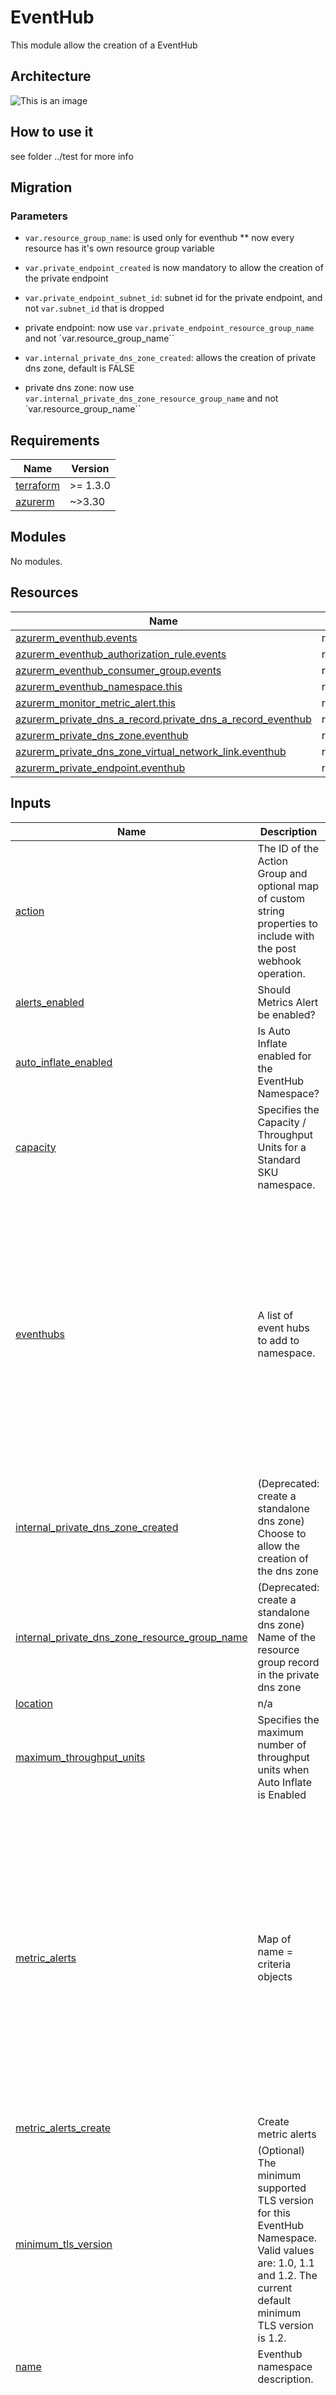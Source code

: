 # EventHub

This module allow the creation of a EventHub

## Architecture

![This is an image](./docs/module-arch.drawio.png)

## How to use it

see folder ../test for more info

## Migration

### Parameters

* `var.resource_group_name`: is used only for eventhub
** now every resource has it's own resource group variable

* `var.private_endpoint_created` is now mandatory to allow the creation of the private endpoint
* `var.private_endpoint_subnet_id`: subnet id for the private endpoint, and not `var.subnet_id` that is dropped
* private endpoint: now use `var.private_endpoint_resource_group_name` and not `var.resource_group_name``

* `var.internal_private_dns_zone_created`: allows the creation of private dns zone, default is FALSE
* private dns zone: now use `var.internal_private_dns_zone_resource_group_name` and not `var.resource_group_name``

<!-- markdownlint-disable -->
<!-- BEGIN_TF_DOCS -->
## Requirements

| Name | Version |
|------|---------|
| <a name="requirement_terraform"></a> [terraform](#requirement\_terraform) | >= 1.3.0 |
| <a name="requirement_azurerm"></a> [azurerm](#requirement\_azurerm) | ~>3.30 |

## Modules

No modules.

## Resources

| Name | Type |
|------|------|
| [azurerm_eventhub.events](https://registry.terraform.io/providers/hashicorp/azurerm/latest/docs/resources/eventhub) | resource |
| [azurerm_eventhub_authorization_rule.events](https://registry.terraform.io/providers/hashicorp/azurerm/latest/docs/resources/eventhub_authorization_rule) | resource |
| [azurerm_eventhub_consumer_group.events](https://registry.terraform.io/providers/hashicorp/azurerm/latest/docs/resources/eventhub_consumer_group) | resource |
| [azurerm_eventhub_namespace.this](https://registry.terraform.io/providers/hashicorp/azurerm/latest/docs/resources/eventhub_namespace) | resource |
| [azurerm_monitor_metric_alert.this](https://registry.terraform.io/providers/hashicorp/azurerm/latest/docs/resources/monitor_metric_alert) | resource |
| [azurerm_private_dns_a_record.private_dns_a_record_eventhub](https://registry.terraform.io/providers/hashicorp/azurerm/latest/docs/resources/private_dns_a_record) | resource |
| [azurerm_private_dns_zone.eventhub](https://registry.terraform.io/providers/hashicorp/azurerm/latest/docs/resources/private_dns_zone) | resource |
| [azurerm_private_dns_zone_virtual_network_link.eventhub](https://registry.terraform.io/providers/hashicorp/azurerm/latest/docs/resources/private_dns_zone_virtual_network_link) | resource |
| [azurerm_private_endpoint.eventhub](https://registry.terraform.io/providers/hashicorp/azurerm/latest/docs/resources/private_endpoint) | resource |

## Inputs

| Name | Description | Type | Default | Required |
|------|-------------|------|---------|:--------:|
| <a name="input_action"></a> [action](#input\_action) | The ID of the Action Group and optional map of custom string properties to include with the post webhook operation. | <pre>set(object(<br/>    {<br/>      action_group_id    = string<br/>      webhook_properties = map(string)<br/>    }<br/>  ))</pre> | `[]` | no |
| <a name="input_alerts_enabled"></a> [alerts\_enabled](#input\_alerts\_enabled) | Should Metrics Alert be enabled? | `bool` | `true` | no |
| <a name="input_auto_inflate_enabled"></a> [auto\_inflate\_enabled](#input\_auto\_inflate\_enabled) | Is Auto Inflate enabled for the EventHub Namespace? | `bool` | `false` | no |
| <a name="input_capacity"></a> [capacity](#input\_capacity) | Specifies the Capacity / Throughput Units for a Standard SKU namespace. | `number` | `null` | no |
| <a name="input_eventhubs"></a> [eventhubs](#input\_eventhubs) | A list of event hubs to add to namespace. | <pre>list(object({<br/>    name              = string       # (Required) Specifies the name of the EventHub resource. Changing this forces a new resource to be created.<br/>    partitions        = number       # (Required) Specifies the current number of shards on the Event Hub.<br/>    message_retention = number       # (Required) Specifies the number of days to retain the events for this Event Hub.<br/>    consumers         = list(string) # Manages a Event Hubs Consumer Group as a nested resource within an Event Hub.<br/>    keys = list(object({<br/>      name   = string # (Required) Specifies the name of the EventHub Authorization Rule resource. Changing this forces a new resource to be created.<br/>      listen = bool   # (Optional) Does this Authorization Rule have permissions to Listen to the Event Hub? Defaults to false.<br/>      send   = bool   # (Optional) Does this Authorization Rule have permissions to Send to the Event Hub? Defaults to false.<br/>      manage = bool   # (Optional) Does this Authorization Rule have permissions to Manage to the Event Hub? When this property is true - both listen and send must be too. Defaults to false.<br/>    }))               # Manages a Event Hubs authorization Rule within an Event Hub.<br/>  }))</pre> | `[]` | no |
| <a name="input_internal_private_dns_zone_created"></a> [internal\_private\_dns\_zone\_created](#input\_internal\_private\_dns\_zone\_created) | (Deprecated: create a standalone dns zone) Choose to allow the creation of the dns zone | `bool` | `false` | no |
| <a name="input_internal_private_dns_zone_resource_group_name"></a> [internal\_private\_dns\_zone\_resource\_group\_name](#input\_internal\_private\_dns\_zone\_resource\_group\_name) | (Deprecated: create a standalone dns zone) Name of the resource group record in the private dns zone | `string` | `null` | no |
| <a name="input_location"></a> [location](#input\_location) | n/a | `string` | n/a | yes |
| <a name="input_maximum_throughput_units"></a> [maximum\_throughput\_units](#input\_maximum\_throughput\_units) | Specifies the maximum number of throughput units when Auto Inflate is Enabled | `number` | `null` | no |
| <a name="input_metric_alerts"></a> [metric\_alerts](#input\_metric\_alerts) | Map of name = criteria objects | <pre>map(object({<br/>    # criteria.*.aggregation to be one of [Average Count Minimum Maximum Total]<br/>    aggregation = string<br/>    metric_name = string<br/>    description = string<br/>    # criteria.0.operator to be one of [Equals NotEquals GreaterThan GreaterThanOrEqual LessThan LessThanOrEqual]<br/>    operator  = string<br/>    threshold = number<br/>    # Possible values are PT1M, PT5M, PT15M, PT30M and PT1H<br/>    frequency = string<br/>    # Possible values are PT1M, PT5M, PT15M, PT30M, PT1H, PT6H, PT12H and P1D.<br/>    window_size = string<br/><br/>    dimension = list(object(<br/>      {<br/>        name     = string<br/>        operator = string<br/>        values   = list(string)<br/>      }<br/>    ))<br/>  }))</pre> | `{}` | no |
| <a name="input_metric_alerts_create"></a> [metric\_alerts\_create](#input\_metric\_alerts\_create) | Create metric alerts | `bool` | `true` | no |
| <a name="input_minimum_tls_version"></a> [minimum\_tls\_version](#input\_minimum\_tls\_version) | (Optional) The minimum supported TLS version for this EventHub Namespace. Valid values are: 1.0, 1.1 and 1.2. The current default minimum TLS version is 1.2. | `string` | `"1.2"` | no |
| <a name="input_name"></a> [name](#input\_name) | Eventhub namespace description. | `string` | n/a | yes |
| <a name="input_network_rulesets"></a> [network\_rulesets](#input\_network\_rulesets) | n/a | <pre>list(object({<br/>    default_action = string #  (Required) The default action to take when a rule is not matched. Possible values are Allow and Deny.<br/>    virtual_network_rule = list(object({<br/>      subnet_id                                       = string # (Required) The id of the subnet to match on.<br/>      ignore_missing_virtual_network_service_endpoint = bool   # (Optional) Are missing virtual network service endpoints ignored?<br/>    }))<br/>    ip_rule = list(object({<br/>      ip_mask = string # (Required) The IP mask to match on.<br/>      action  = string # (Optional) The action to take when the rule is matched. Possible values are Allow. Defaults to Allow.<br/>    }))<br/>    trusted_service_access_enabled = bool #Whether Trusted Microsoft Services are allowed to bypass firewall.<br/>  }))</pre> | `[]` | no |
| <a name="input_private_dns_zone_record_A_name"></a> [private\_dns\_zone\_record\_A\_name](#input\_private\_dns\_zone\_record\_A\_name) | Name of the A record in the private dns zone | `string` | `"eventhub"` | no |
| <a name="input_private_dns_zones"></a> [private\_dns\_zones](#input\_private\_dns\_zones) | Private DNS Zones where the private endpoint will be created | <pre>object({<br/>    id                  = list(string)<br/>    name                = list(string)<br/>    resource_group_name = string<br/>  })</pre> | <pre>{<br/>  "id": [],<br/>  "name": [],<br/>  "resource_group_name": ""<br/>}</pre> | no |
| <a name="input_private_endpoint_created"></a> [private\_endpoint\_created](#input\_private\_endpoint\_created) | Choose to allow the creation of the private endpoint | `bool` | n/a | yes |
| <a name="input_private_endpoint_resource_group_name"></a> [private\_endpoint\_resource\_group\_name](#input\_private\_endpoint\_resource\_group\_name) | Name of the resource group where the private endpoint will be created | `string` | `null` | no |
| <a name="input_private_endpoint_subnet_id"></a> [private\_endpoint\_subnet\_id](#input\_private\_endpoint\_subnet\_id) | The id of the subnet that will be used for the private endpoint. | `string` | `null` | no |
| <a name="input_public_network_access_enabled"></a> [public\_network\_access\_enabled](#input\_public\_network\_access\_enabled) | (Optional) Is public network access enabled for the EventHub Namespace? Defaults to true. | `bool` | `false` | no |
| <a name="input_resource_group_name"></a> [resource\_group\_name](#input\_resource\_group\_name) | Resource Group | `string` | n/a | yes |
| <a name="input_sku"></a> [sku](#input\_sku) | (Required) Defines which tier to use. Valid options are Basic and Standard. | `string` | n/a | yes |
| <a name="input_tags"></a> [tags](#input\_tags) | n/a | `map(any)` | n/a | yes |
| <a name="input_virtual_network_ids"></a> [virtual\_network\_ids](#input\_virtual\_network\_ids) | The IDs of the Virtual Network that should be linked to the DNS Zone. | `list(string)` | n/a | yes |
| <a name="input_zone_redundant"></a> [zone\_redundant](#input\_zone\_redundant) | Specifies if the EventHub Namespace should be Zone Redundant (created across Availability Zones). | `bool` | `true` | no |

## Outputs

| Name | Description |
|------|-------------|
| <a name="output_hub_ids"></a> [hub\_ids](#output\_hub\_ids) | Map of hubs and their ids. |
| <a name="output_key_ids"></a> [key\_ids](#output\_key\_ids) | List of key ids. |
| <a name="output_keys"></a> [keys](#output\_keys) | Map of hubs with keys => primary\_key / secondary\_key mapping. |
| <a name="output_name"></a> [name](#output\_name) | The name of this Event Hub |
| <a name="output_namespace_id"></a> [namespace\_id](#output\_namespace\_id) | Id of Event Hub Namespace. |
| <a name="output_private_dns_zone"></a> [private\_dns\_zone](#output\_private\_dns\_zone) | ID of the private DNS zone which resolves the name of the Private Endpoint used to connect to EventHub |
<!-- END_TF_DOCS -->

